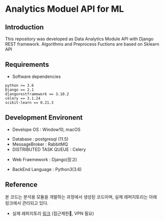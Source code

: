 # Analytics Moduel API for ML

## Introduction
This repository was developed as Data Analytics Module API with Django REST framework.
Algorithms and Preprocess Fuctions are based on Sklearn API

## Requirements 

- Software dependencies

```
python >= 3.6
Django == 2.1
djangorestframework == 3.10.2
celery == 3.1.24
scikit-learn == 0.21.3
```
## Development Environent

**<OS>**
- Develope OS : Window10, macOS 

**<PROGRAM>**

- Database : postgresql (11.5) 
- MessageBroker : RabbitMQ  
- DISTRIBUTED TASK QUEUE : Celery 

**<FRAMEWORK>**
- Web Fraemework : Django(장고) 


**<LANGUAGE>**
- BackEnd Language : Python3(3.6)


## Reference

본 코드는 분석용 모듈을 개발하는 과정에서 생성된 코드이며,
실제 레퍼지토리는 아래 링크에서 관리되고 있다.

- 실제 레퍼지토리 [링크](https://gitlab.daumsoft.com/smart-city/analytics_module) (접근제한🚫, VPN 필요)
